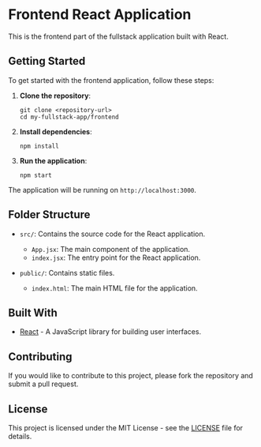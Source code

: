 # Frontend React Application

This is the frontend part of the fullstack application built with React. 

## Getting Started

To get started with the frontend application, follow these steps:

1. **Clone the repository**:
   ```
   git clone <repository-url>
   cd my-fullstack-app/frontend
   ```

2. **Install dependencies**:
   ```
   npm install
   ```

3. **Run the application**:
   ```
   npm start
   ```

The application will be running on `http://localhost:3000`.

## Folder Structure

- `src/`: Contains the source code for the React application.
  - `App.jsx`: The main component of the application.
  - `index.jsx`: The entry point for the React application.
  
- `public/`: Contains static files.
  - `index.html`: The main HTML file for the application.

## Built With

- [React](https://reactjs.org/) - A JavaScript library for building user interfaces.

## Contributing

If you would like to contribute to this project, please fork the repository and submit a pull request. 

## License

This project is licensed under the MIT License - see the [LICENSE](LICENSE) file for details.